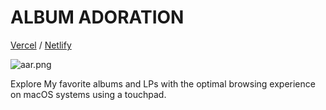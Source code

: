 # ALBUM ADORATION

[Vercel](https://albumsadoration.vercel.app/) / [Netlify](https://albumsadoration.netlify.app/)

![aar.png](https://s2.loli.net/2024/02/01/kquzBwCUgX5FLnp.png)

Explore My favorite albums and LPs with the optimal browsing experience on macOS systems using a touchpad.
